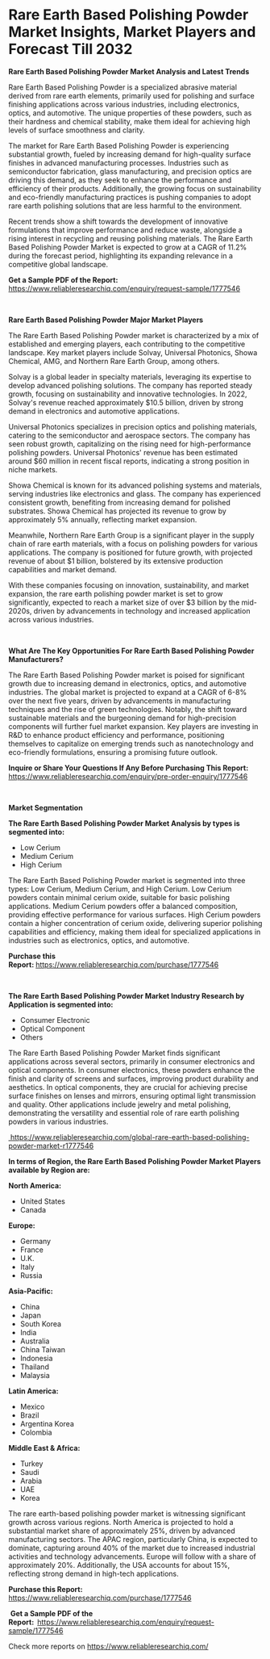 <p><h1>Rare Earth Based Polishing Powder Market Insights, Market Players and Forecast Till 2032</h1></p><p><strong>Rare Earth Based Polishing Powder Market Analysis and Latest Trends</strong></p>
<p><p>Rare Earth Based Polishing Powder is a specialized abrasive material derived from rare earth elements, primarily used for polishing and surface finishing applications across various industries, including electronics, optics, and automotive. The unique properties of these powders, such as their hardness and chemical stability, make them ideal for achieving high levels of surface smoothness and clarity.</p><p>The market for Rare Earth Based Polishing Powder is experiencing substantial growth, fueled by increasing demand for high-quality surface finishes in advanced manufacturing processes. Industries such as semiconductor fabrication, glass manufacturing, and precision optics are driving this demand, as they seek to enhance the performance and efficiency of their products. Additionally, the growing focus on sustainability and eco-friendly manufacturing practices is pushing companies to adopt rare earth polishing solutions that are less harmful to the environment.</p><p>Recent trends show a shift towards the development of innovative formulations that improve performance and reduce waste, alongside a rising interest in recycling and reusing polishing materials. The Rare Earth Based Polishing Powder Market is expected to grow at a CAGR of 11.2% during the forecast period, highlighting its expanding relevance in a competitive global landscape.</p></p>
<p><strong>Get a Sample PDF of the Report:&nbsp;</strong> <a href="https://www.reliableresearchiq.com/enquiry/request-sample/1777546?utm_campaign=2249&utm_medium=2&utm_source=Github&utm_content=ia&utm_term=02022025&utm_id=rare-earth-based-polishing-powder">https://www.reliableresearchiq.com/enquiry/request-sample/1777546</a></p>
<p>&nbsp;</p>
<p><strong>Rare Earth Based Polishing Powder Major Market Players</strong></p>
<p><p>The Rare Earth Based Polishing Powder market is characterized by a mix of established and emerging players, each contributing to the competitive landscape. Key market players include Solvay, Universal Photonics, Showa Chemical, AMG, and Northern Rare Earth Group, among others. </p><p>Solvay is a global leader in specialty materials, leveraging its expertise to develop advanced polishing solutions. The company has reported steady growth, focusing on sustainability and innovative technologies. In 2022, Solvay's revenue reached approximately $10.5 billion, driven by strong demand in electronics and automotive applications.</p><p>Universal Photonics specializes in precision optics and polishing materials, catering to the semiconductor and aerospace sectors. The company has seen robust growth, capitalizing on the rising need for high-performance polishing powders. Universal Photonics' revenue has been estimated around $60 million in recent fiscal reports, indicating a strong position in niche markets.</p><p>Showa Chemical is known for its advanced polishing systems and materials, serving industries like electronics and glass. The company has experienced consistent growth, benefiting from increasing demand for polished substrates. Showa Chemical has projected its revenue to grow by approximately 5% annually, reflecting market expansion.</p><p>Meanwhile, Northern Rare Earth Group is a significant player in the supply chain of rare earth materials, with a focus on polishing powders for various applications. The company is positioned for future growth, with projected revenue of about $1 billion, bolstered by its extensive production capabilities and market demand.</p><p>With these companies focusing on innovation, sustainability, and market expansion, the rare earth polishing powder market is set to grow significantly, expected to reach a market size of over $3 billion by the mid-2020s, driven by advancements in technology and increased application across various industries.</p></p>
<p>&nbsp;</p>
<p><strong>What Are The Key Opportunities For Rare Earth Based Polishing Powder Manufacturers?</strong></p>
<p><p>The Rare Earth Based Polishing Powder market is poised for significant growth due to increasing demand in electronics, optics, and automotive industries. The global market is projected to expand at a CAGR of 6-8% over the next five years, driven by advancements in manufacturing techniques and the rise of green technologies. Notably, the shift toward sustainable materials and the burgeoning demand for high-precision components will further fuel market expansion. Key players are investing in R&D to enhance product efficiency and performance, positioning themselves to capitalize on emerging trends such as nanotechnology and eco-friendly formulations, ensuring a promising future outlook.</p></p>
<p><strong>Inquire or Share Your Questions If Any Before Purchasing This Report:</strong> <a href="https://www.reliableresearchiq.com/enquiry/pre-order-enquiry/1777546?utm_campaign=2249&utm_medium=2&utm_source=Github&utm_content=ia&utm_term=02022025&utm_id=rare-earth-based-polishing-powder">https://www.reliableresearchiq.com/enquiry/pre-order-enquiry/1777546</a></p>
<p>&nbsp;</p>
<p><strong>Market Segmentation</strong></p>
<p><strong>The Rare Earth Based Polishing Powder Market Analysis by types is segmented into:</strong></p>
<p><ul><li>Low Cerium</li><li>Medium Cerium</li><li>High Cerium</li></ul></p>
<p><p>The Rare Earth Based Polishing Powder market is segmented into three types: Low Cerium, Medium Cerium, and High Cerium. Low Cerium powders contain minimal cerium oxide, suitable for basic polishing applications. Medium Cerium powders offer a balanced composition, providing effective performance for various surfaces. High Cerium powders contain a higher concentration of cerium oxide, delivering superior polishing capabilities and efficiency, making them ideal for specialized applications in industries such as electronics, optics, and automotive.</p></p>
<p><strong>Purchase this Report:&nbsp;</strong><a href="https://www.reliableresearchiq.com/purchase/1777546?utm_campaign=2249&utm_medium=2&utm_source=Github&utm_content=ia&utm_term=02022025&utm_id=rare-earth-based-polishing-powder">https://www.reliableresearchiq.com/purchase/1777546</a></p>
<p>&nbsp;</p>
<p><strong>The Rare Earth Based Polishing Powder Market Industry Research by Application is segmented into:</strong></p>
<p><ul><li>Consumer Electronic</li><li>Optical Component</li><li>Others</li></ul></p>
<p><p>The Rare Earth Based Polishing Powder Market finds significant applications across several sectors, primarily in consumer electronics and optical components. In consumer electronics, these powders enhance the finish and clarity of screens and surfaces, improving product durability and aesthetics. In optical components, they are crucial for achieving precise surface finishes on lenses and mirrors, ensuring optimal light transmission and quality. Other applications include jewelry and metal polishing, demonstrating the versatility and essential role of rare earth polishing powders in various industries.</p></p>
<p><a href="https://www.reliableresearchiq.com/global-rare-earth-based-polishing-powder-market-r1777546?utm_campaign=2249&utm_medium=2&utm_source=Github&utm_content=ia&utm_term=02022025&utm_id=rare-earth-based-polishing-powder">&nbsp;https://www.reliableresearchiq.com/global-rare-earth-based-polishing-powder-market-r1777546</a></p>
<p><strong>In terms of Region, the Rare Earth Based Polishing Powder Market Players available by Region are:</strong></p>
<p>
    <p> <strong> North America: </strong>
        <ul>
            <li>United States</li>
            <li>Canada</li>
        </ul>
        </p> 
    <p> <strong> Europe: </strong>
        <ul>
            <li>Germany</li>
            <li>France</li>
            <li>U.K.</li>
            <li>Italy</li>
            <li>Russia</li>
        </ul>
        </p> 
    <p> <strong> Asia-Pacific: </strong>
        <ul>
            <li>China</li>
            <li>Japan</li>
            <li>South Korea</li>
            <li>India</li>
            <li>Australia</li>
            <li>China Taiwan</li>
            <li>Indonesia</li>
            <li>Thailand</li>
            <li>Malaysia</li>
        </ul>
        </p> 
    <p> <strong> Latin America: </strong>
        <ul>
            <li>Mexico</li>
            <li>Brazil</li>
            <li>Argentina Korea</li>
            <li>Colombia</li>
        </ul>
        </p> 
    <p> <strong> Middle East & Africa: </strong>
        <ul>
            <li>Turkey</li>
            <li>Saudi</li>
            <li>Arabia</li>
            <li>UAE</li>
            <li>Korea</li>
        </ul>
    </p>
    </p>
<p><p>The rare earth-based polishing powder market is witnessing significant growth across various regions. North America is projected to hold a substantial market share of approximately 25%, driven by advanced manufacturing sectors. The APAC region, particularly China, is expected to dominate, capturing around 40% of the market due to increased industrial activities and technology advancements. Europe will follow with a share of approximately 20%. Additionally, the USA accounts for about 15%, reflecting strong demand in high-tech applications.</p></p>
<p><strong>Purchase this Report: </strong><a href="https://www.reliableresearchiq.com/purchase/1777546?utm_campaign=2249&utm_medium=2&utm_source=Github&utm_content=ia&utm_term=02022025&utm_id=rare-earth-based-polishing-powder">https://www.reliableresearchiq.com/purchase/1777546</a></p>
<p>&nbsp;<strong>Get a Sample PDF of the Report:&nbsp;&nbsp;</strong><a href="https://www.reliableresearchiq.com/enquiry/request-sample/1777546?utm_campaign=2249&utm_medium=2&utm_source=Github&utm_content=ia&utm_term=02022025&utm_id=rare-earth-based-polishing-powder">https://www.reliableresearchiq.com/enquiry/request-sample/1777546</a></p>
<p><strong></strong></p>
<p>Check more reports on <a href="https://www.reliableresearchiq.com/?utm_campaign=2249&utm_medium=2&utm_source=Github&utm_content=ia&utm_term=02022025&utm_id=rare-earth-based-polishing-powder">https://www.reliableresearchiq.com/</a></p>